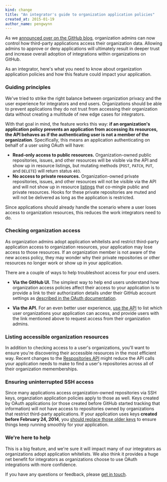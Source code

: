 ```yaml
---
kind: change
title: "An integrator's guide to organization application policies"
created_at: 2015-01-19
author_name: pengwynn
---
```


As we [announced over on the GitHub blog][ann], organization admins can now
control how third-party applications access their organization data. Allowing
admins to approve or deny applications will ultimately result in deeper trust
and increase overall adoption of integrations within organizations on GitHub.

As an integrator, here's what you need to know about organization application
policies and how this feature could impact your application.

### Guiding principles

We've tried to strike the right balance between organization privacy and the
user experience for integrators and end users. Organizations should be able to
prevent applications they do not trust from accessing their organization data
without creating a multitude of new edge cases for integrators.

With that goal in mind, the feature works this way: **if an organization's
application policy prevents an application from accessing its resources, the
API behaves as if the authenticating user is not a member of the
organization**. Specifically, this means an application authenticating on
behalf of a user using OAuth will have:

- **Read-only access to public resources.** Organization-owned public
    repositories, issues, and other resources will be visible via the API and
    show up in resource listings, but mutating methods (`POST`, `PATCH`, `PUT`,
    and `DELETE`) will return status `403`.
- **No access to private resources.** Organization-owned private repositories,
    issues, and other resources will not be visible via the API and will not
    show up in resource [listings][] that co-mingle public and private
    resources. Hooks for these private repositories are muted and will not be
    delivered as long as the application is restricted.

Since applications should already handle the scenario where a user loses access
to organization resources, this reduces the work integrators need to do.

### Checking organization access

As organization admins adopt application whitelists and restrict third-party
application access to organization resources, your application may lose access
to those resources. If an organization member is not aware of the new access
policy, they may wonder why their private repositories or other resources no
longer work or show up in your application.

There are a couple of ways to help troubleshoot access for your end users.

- **Via the GitHub UI.** The simplest way to help end users understand how
    organization access policies affect their access to your application is to
    provide a link to their authorization details under their GitHub account
    settings as [described in the OAuth documentation][auth-link].

- **Via the API.** For an even better user experience, [use the
    API][discovering-guide] to list which user organizations your application
    can access, and provide users with the link mentioned above to request
    access from their organization admins.

### Listing accessible organization resources

In addition to checking access to a user's organizations, you'll want to ensure
you're discovering their accessible resources in the most efficient way. Recent
changes to the [Respositories API][listing-repos] might reduce the API calls
your application needs to make to find a user's repositories across all of
their organization mememberships.

### Ensuring uninterrupted SSH access

Since many applications access organization-owned repositories via SSH keys,
organziation application policies apply to those as well. Keys created by OAuth
applications (or those created before GitHub started tracking that information)
will not have access to repositories owned by organizations that restrict
third-party applications. If your application uses keys **created before
February 24, 2014**, you [should replace those older keys][keys] to ensure
things keep running smoothly for your application.

### We're here to help

This is a big feature, and we're sure it will impact many of our integrators as
organizations adopt application whitelists. We also think it provides a huge
net benefit for integrators as organizations choose to use OAuth integrations
with more confidence.

If you have any questions or feedback, please [get in touch][contact].

[ann]: https://github.com/blog
[auth-link]: /v3/oauth/#directing-users-to-review-their-access-for-an-application
[list-orgs]: /v3/orgs/#list-your-organizations
[contact]: https://github.com/contact?form[subject]=Organization+Access+Policies+help+for+integrators
[listing-repos]: /v3/repos/#list-your-repositories
[discovering-guide]: /guides/discovering-resources-for-a-user/
[keys]: /changes/2014-12-12-replace-older-ssh-keys-created-by-your-application/
[listings]: /v3/issues/#list-issues
